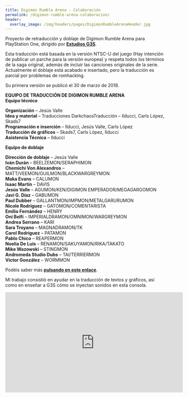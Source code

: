 ```yaml
---
title: Digimon Rumble Arena - Colaboración
permalink: /digimon-rumble-arena-colaboracion/
header:
  overlay_image: /img/headers/pages/DigimonRumbleArenaHeader.jpg
---
```

Proyecto de retraducción y doblaje de Digimon Rumble Arena para PlayStation One, dirigido por 
**[Estudios G3S](http://www.estudiosg3s.com/)**.

Esta traducción está basada en la versión NTSC-U del juego (Hay intención de publicar un parche 
para la versión europea) y respeta todos los términos de la saga original, además de incluir las 
canciones originales de la serie. Actualmente el doblaje está acabado e insertado, pero la 
traducción es parcial por problemas de romhacking.

Su primera versión se publicó el 30 de marzo de 2018.

**EQUIPO DE TRADUCCIÓN DE DIGIMON RUMBLE ARENA**  
**Equipo técnico**

**Organización** – Jesús Valle  
**Idea y material** – Traducciones DarkchaosTraducción – Ilducci, Carls López, Skads7  
**Programación e inserción** – Ilducci, Jesús Valle, Carls López  
**Traducción de gráficos** – Skads7, Carls López, Ilducci  
**Asistencia Técnica** – Ilducci

**Equipo de doblaje**

**Dirección de doblaje** – Jesús Valle  
**Iván Durán** – BEELZEMON/SERAPHIMON  
**Chemichi Von Alexandros** – MATT/VEEMON/GUILMON/BLACKWARGREYMON  
**Maka Evans** – CALUMON  
**Isaac Martín** – DAVIS  
**Jesús Valle** – AGUMON/KEN/DIGIMON EMPERADOR/MEGAGARGOMON  
**Javi G. Díaz** – GABUMON  
**Paul Dubber** – GALLANTMON/IMPMON/METALGARURUMON  
**Nicole Rodríguez** – GATOMON/COMENTARISTA  
**Emilio Fernández** – HENRY  
**Oni Belfi** – IMPERIALDRAMON/OMNIMON/WARGREYMON  
**Andrea Serrano** – KARI  
**Sara Troyano** – MAGNADRAMON/TK  
**Carol Rodríguez** – PATAMON  
**Pablo Chico** – REAPERMON  
**Noelia De Luis** – RENAMON/SAKUYAMON/RIKA/TAKATO  
**Mike Wazowski** – STINGMON  
**Andromeda Studio Dubs** – TAI/TERRIERMON  
**Víctor González** – WORMMON

Podéis saber más **[pulsando en este enlace](http://www.estudiosg3s.com/digimon-rumble-arena-lanzamiento/)**.

Mi trabajo consistió en ayudar en la traducción de textos y gráficos, así como en enseñar a G3S 
cómo se inyectan sonidos en esta consola.

<p style="text-align: center;"><iframe width="560" height="315" src="https://www.youtube-nocookie.com/embed/fcvRKrjaivk?rel=0" frameborder="0" allow="autoplay; encrypted-media" allowfullscreen></iframe></p>
